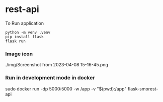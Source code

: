 # rest-api

To Run application
```
python -m venv .venv
pip install flask
flask run
```

### Image icon

./img/Screenshot from 2023-04-08 15-16-45.png

### Run in development mode in docker
sudo docker run -dp 5000:5000 -w /app -v "$(pwd):/app" flask-smorest-api
